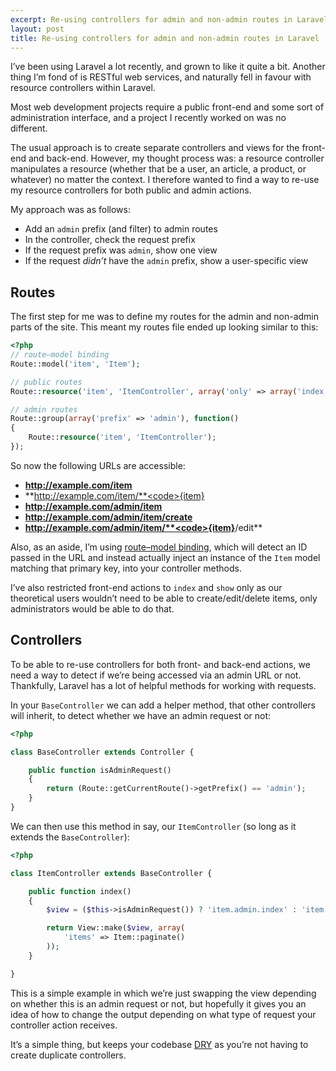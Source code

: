 ```yaml
---
excerpt: Re-using controllers for admin and non-admin routes in Laravel
layout: post
title: Re-using controllers for admin and non-admin routes in Laravel
---
```

<p class="lead">I’ve been using Laravel a lot recently, and grown to like it quite a bit.
  Another thing I’m fond of is RESTful web services, and naturally fell in favour with resource controllers within Laravel.</p>

Most web development projects require a public front-end and some sort of administration interface, and a project I recently worked on was no different.

The usual approach is to create separate controllers and views for the front-end and back-end.
However, my thought process was: a resource controller manipulates a resource (whether that be a user, an article, a product, or whatever) no matter the context.
I therefore wanted to find a way to re-use my resource controllers for both public and admin actions.

My approach was as follows:

* Add an `admin` prefix (and filter) to admin routes
* In the controller, check the request prefix
* If the request prefix was `admin`, show one view
* If the request _didn’t_ have the `admin` prefix, show a user-specific view

## Routes

The first step for me was to define my routes for the admin and non-admin parts of the site.
This meant my routes file ended up looking similar to this:

```php
<?php
// route–model binding
Route::model('item', 'Item');

// public routes
Route::resource('item', 'ItemController', array('only' => array('index', 'show')));

// admin routes
Route::group(array('prefix' => 'admin'), function()
{
    Route::resource('item', 'ItemController');
});
```

So now the following URLs are accessible:

* **http://example.com/item**
* **http://example.com/item/**<code>{item}</code>
* **http://example.com/admin/item**
* **http://example.com/admin/item/create**
* **http://example.com/admin/item/**<code>{item}</code>**/edit**

Also, as an aside, I’m using [route–model binding](http://laravel.com/docs/routing#route-model-binding),
which will detect an ID passed in the URL and instead actually inject an instance of the `Item` model matching that primary key, into your controller methods.

I’ve also restricted front-end actions to `index` and `show` only as our theoretical users wouldn’t need to be able to create/edit/delete items,
only administrators would be able to do that.

## Controllers

To be able to re-use controllers for both front- and back-end actions, we need a way to detect if we’re being accessed via an admin URL or not.
Thankfully, Laravel has a lot of helpful methods for working with requests.

In your `BaseController` we can add a helper method, that other controllers will inherit, to detect whether we have an admin request or not:

```php
<?php

class BaseController extends Controller {

    public function isAdminRequest()
    {
        return (Route::getCurrentRoute()->getPrefix() == 'admin');
    }
}
```

We can then use this method in say, our `ItemController` (so long as it extends the `BaseController`):

```php
<?php

class ItemController extends BaseController {

    public function index()
    {
        $view = ($this->isAdminRequest()) ? 'item.admin.index' : 'item.index';

        return View::make($view, array(
            'items' => Item::paginate()
        ));
    }

}
```
This is a simple example in which we’re just swapping the view depending on whether this is an admin request or not,
but hopefully it gives you an idea of how to change the output depending on what type of request your controller action receives.

It’s a simple thing, but keeps your codebase [DRY](http://en.wikipedia.org/wiki/Don't_repeat_yourself) as you’re not having to create duplicate controllers.
